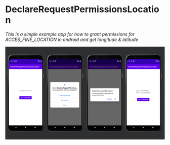 # DeclareRequestPermissionsLocation



*This is a simple example app for how to grant permissions for ACCES_FINE_LOCATION in android and get longitude & latitude*


![DeclareRequestPermissionsLocation image](https://github.com/chalastanis/DeclareRequestPermissionsLocation/blob/main/App.png)
